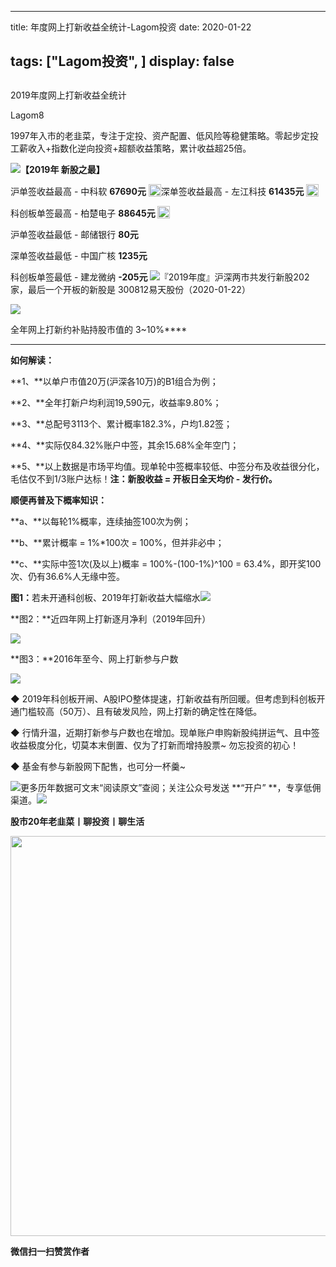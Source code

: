 
---
title:   年度网上打新收益全统计-Lagom投资
date: 2020-01-22

tags: ["Lagom投资", ]
display: false
---


## 



2019年度网上打新收益全统计




Lagom8




1997年入市的老韭菜，专注于定投、资产配置、低风险等稳健策略。零起步定投工薪收入+指数化逆向投资+超额收益策略，累计收益超25倍。


<img src="https://mmbiz.qpic.cn/mmbiz_png/ZB4WjgjLjJW3KtDibicU3BB1HNQ9lDS2M5oGRnchkNPRzYsc0Ua6CIu7rZH3vAficcBEPYHU9ZTPqkic1sicT8CaxQQ/640?wx_fmt=png" data-type="png" data-ratio="0.05776173285198556" data-w="554"/>**【2019年 新股之最】**

沪单签收益最高 - 中科软 **67690元**&nbsp;<img src="https://res.wx.qq.com/mpres/htmledition/images/icon/common/emotion_panel/smiley/smiley_2.png" data-ratio="1" data-w="20" style="display:inline-block;width:20px;vertical-align:text-bottom;"/>深单签收益最高 - 左江科技&nbsp;**61435元**&nbsp;<img src="https://res.wx.qq.com/mpres/htmledition/images/icon/common/emotion_panel/smiley/smiley_2.png" data-ratio="1" data-w="20" style="text-align: center;white-space: normal;display: inline-block;width: 20px;vertical-align: text-bottom;"/>

科创板单签最高&nbsp;- 柏楚电子 **88645元&nbsp;**<img src="https://res.wx.qq.com/mpres/htmledition/images/icon/common/emotion_panel/smiley/smiley_2.png" data-ratio="1" data-w="20" style="text-align: center;white-space: normal;display: inline-block;width: 20px;vertical-align: text-bottom;"/>&nbsp;

沪单签收益最低 - 邮储银行 **80元**

深单签收益最低 - 中国广核&nbsp;**1235元**

科创板单签最低&nbsp;- 建龙微纳 **-205元&nbsp;**<img src="https://mmbiz.qpic.cn/mmbiz_png/ZB4WjgjLjJW3KtDibicU3BB1HNQ9lDS2M5oGRnchkNPRzYsc0Ua6CIu7rZH3vAficcBEPYHU9ZTPqkic1sicT8CaxQQ/640?wx_fmt=png" data-type="png" data-ratio="0.05776173285198556" data-w="554"/>『2019年度』沪深两市共发行新股202家，最后一个开板的新股是 300812易天股份（2020-01-22）

<img class="rich_pages js_insertlocalimg" data-ratio="0.5467836257309941" data-s="300,640" src="https://mmbiz.qpic.cn/mmbiz_png/ZB4WjgjLjJVpKjRSicdyywU8Prc1OvRyj6xJ3TQyZaSBW6RneXODBfBxWD4qHqhANicYH2GsDw60ufeh2IgicekWA/640?wx_fmt=png" data-type="png" data-w="684" style=""/>

全年网上打新约补贴持股市值的&nbsp;3~10%****

****

**如何解读：**

**1、**以单户市值20万(沪深各10万)的B1组合为例；

**2、**全年打新户均利润19,590元，收益率9.80%；

**3、**总配号3113个、累计概率182.3%，户均1.82签；

**4、**实际仅84.32%账户中签，其余15.68%全年空门；

**5、**以上数据是市场平均值。现单轮中签概率较低、中签分布及收益很分化，毛估仅不到1/3账户达标！**注：**新股收益 = 开板日全天均价 -&nbsp;发行价。**<strong style="white-space: normal;">**</strong>

**顺便再普及下概率知识：**

**a、**以每轮1%概率，连续抽签100次为例；

**b、**累计概率 = 1%*100次 = 100%，但并非必中；

**c、**实际中签1次(及以上)概率 = 100%-(100-1%)^100 = 63.4%，即开奖100次、仍有36.6%人无缘中签。

**<strong style="white-space: normal;"><strong style="white-space: normal;"><strong style="white-space: normal;">图1：**</strong></strong></strong>若未开通科创板、2019年打新收益大幅缩水<img class="rich_pages js_insertlocalimg" data-ratio="0.5467836257309941" data-s="300,640" src="https://mmbiz.qpic.cn/mmbiz_png/ZB4WjgjLjJVpKjRSicdyywU8Prc1OvRyjwibCsiayzW6DnjjrG7eytD5w9oWibt8aYJ1gA2Iq0y3t0TXJwUG06mPZA/640?wx_fmt=png" data-type="png" data-w="684" style="text-align: center;"/>

**图2：**近四年网上打新逐月净利（2019年回升）

<img class="rich_pages js_insertlocalimg" data-ratio="0.7767145135566188" data-s="300,640" src="https://mmbiz.qpic.cn/mmbiz_png/ZB4WjgjLjJVpKjRSicdyywU8Prc1OvRyjnevkn6Zu30icbWtQA5y6uicsQ7o5KIyoyZee8BbicqibZPibTnZicOibNfbBA/640?wx_fmt=png" data-type="png" data-w="627" style=""/>

**图3：**2016年至今、网上打新参与户数

<img class="rich_pages js_insertlocalimg" data-ratio="0.37884615384615383" data-s="300,640" src="https://mmbiz.qpic.cn/mmbiz_png/ZB4WjgjLjJVpKjRSicdyywU8Prc1OvRyjrmOOyZnqaNN3hlz8URHkaDYHDRWmFiatfTx05oicwTCEmx19R5CPPDUw/640?wx_fmt=png" data-type="png" data-w="520" style=""/>



◆ 2019年科创板开闸、A股IPO整体提速，打新收益有所回暖。但考虑到科创板开通门槛较高（50万）、且有破发风险，网上打新的确定性在降低。

◆ 行情升温，近期打新参与户数也在增加。现单账户申购新股纯拼运气、且中签收益极度分化，切莫本末倒置、仅为了打新而增持股票~ 勿忘投资的初心！

◆ 基金有参与新股网下配售，也可分一杯羹~

<img src="https://mmbiz.qpic.cn/mmbiz_png/ZB4WjgjLjJUCGp3QLY1K9LAnRJsFBY90M1ricNBIic93GXQ5WpjgJ0DZPWibPCT48fboOfa7Qvia6MewkeGm8WgZCA/640?wx_fmt=png" data-type="png" data-ratio="0.4725897920604915" data-w="529"/>更多历年数据可文末“阅读原文”查阅；关注公众号发送 **“开户” **，专享低佣渠道。<img src="https://mmbiz.qpic.cn/mmbiz_png/ZB4WjgjLjJW3KtDibicU3BB1HNQ9lDS2M5oGRnchkNPRzYsc0Ua6CIu7rZH3vAficcBEPYHU9ZTPqkic1sicT8CaxQQ/640?wx_fmt=png" data-type="png" data-ratio="0.05776173285198556" data-w="554"/>

**股市20年老韭菜丨聊投资丨聊生活**

<img data-copyright="0" data-ratio="0.390625" data-s="300,640" data-type="png" data-w="640" src="https://mmbiz.qpic.cn/mmbiz_png/ZB4WjgjLjJW3KtDibicU3BB1HNQ9lDS2M5AHEoeiaz0dQ4NfIRjBMuXvyJn8dXWm7ftklb0xqheiaMia0zbkyMJiaKzA/640?wx_fmt=png" style="box-sizing: border-box !important;overflow-wrap: break-word !important;visibility: visible !important;width: 640px !important;"/>


**微信扫一扫赞赏作者**















